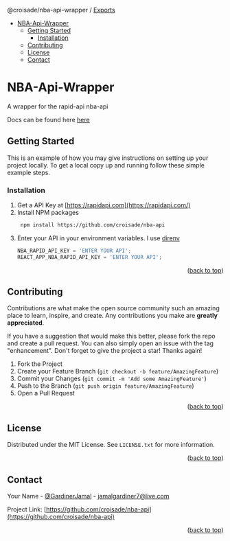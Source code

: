 @croisade/nba-api-wrapper / [Exports](modules.md)

- [NBA-Api-Wrapper](#nba-api-wrapper)
  - [Getting Started](#getting-started)
    - [Installation](#installation)
  - [Contributing](#contributing)
  - [License](#license)
  - [Contact](#contact)

# NBA-Api-Wrapper

A wrapper for the rapid-api nba-api

Docs can be found here  [here](/docs/modules.md)

<!-- GETTING STARTED -->
## Getting Started

This is an example of how you may give instructions on setting up your project locally.
To get a local copy up and running follow these simple example steps.

### Installation

1. Get a API Key at [https://rapidapi.com](https://rapidapi.com/)
2. Install NPM packages
   ```sh
    npm install https://github.com/croisade/nba-api
   ```
3. Enter your API in your environment variables. I use [direnv](https://github.com/direnv/direnv)
   ```js
   NBA_RAPID_API_KEY = 'ENTER YOUR API';
   REACT_APP_NBA_RAPID_API_KEY = 'ENTER YOUR API';
   ```

<p align="right">(<a href="#top">back to top</a>)</p>

<!-- CONTRIBUTING -->
## Contributing

Contributions are what make the open source community such an amazing place to learn, inspire, and create. Any contributions you make are **greatly appreciated**.

If you have a suggestion that would make this better, please fork the repo and create a pull request. You can also simply open an issue with the tag "enhancement".
Don't forget to give the project a star! Thanks again!

1. Fork the Project
2. Create your Feature Branch (`git checkout -b feature/AmazingFeature`)
3. Commit your Changes (`git commit -m 'Add some AmazingFeature'`)
4. Push to the Branch (`git push origin feature/AmazingFeature`)
5. Open a Pull Request

<p align="right">(<a href="#top">back to top</a>)</p>

<!-- LICENSE -->
## License

Distributed under the MIT License. See `LICENSE.txt` for more information.

<p align="right">(<a href="#top">back to top</a>)</p>

<!-- CONTACT -->
## Contact

Your Name - [@GardinerJamal](https://twitter.com/Gardinerjamal) - jamalgardiner7@live.com

Project Link: [https://github.com/croisade/nba-api](https://github.com/croisade/nba-api)

<p align="right">(<a href="#top">back to top</a>)</p>
